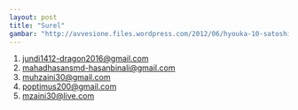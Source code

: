 ```yaml
---
layout: post
title: "Surel"
gambar: "http://avvesione.files.wordpress.com/2012/06/hyouka-10-satoshi-houtarou-mayaka-watching_a_movie-laptop-analysis-critics.jpg"
---
```


1. jundi1412-dragon2016@gmail.com
2. mahadhasansmd-hasanbinali@gmail.com
3. muhzaini30@gmail.com
4. poptimus200@gmail.com
5. mzaini30@live.com